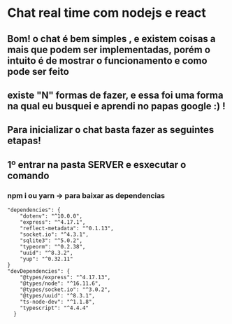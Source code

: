 # Chat real time com nodejs e react

## Bom! o chat é bem simples , e existem coisas a mais que podem ser implementadas, porém o intuito é de mostrar o funcionamento e como pode ser feito
## existe "N" formas de fazer, e essa foi uma forma na qual eu busquei e aprendi no papas google :) !

## Para inicializar o chat basta fazer as seguintes etapas!

## 1º entrar na pasta SERVER e esxecutar o comando
### npm i ou yarn -> para baixar as dependencias

    "dependencies": {
        "dotenv": "^10.0.0",
        "express": "^4.17.1",
        "reflect-metadata": "^0.1.13",
        "socket.io": "^4.3.1",
        "sqlite3": "^5.0.2",
        "typeorm": "^0.2.38",
        "uuid": "^8.3.2",
        "yup": "^0.32.11"
    }
    "devDependencies": {
        "@types/express": "^4.17.13",
        "@types/node": "^16.11.6",
        "@types/socket.io": "^3.0.2",
        "@types/uuid": "^8.3.1",
        "ts-node-dev": "^1.1.8",
        "typescript": "^4.4.4"
      }
      
  
